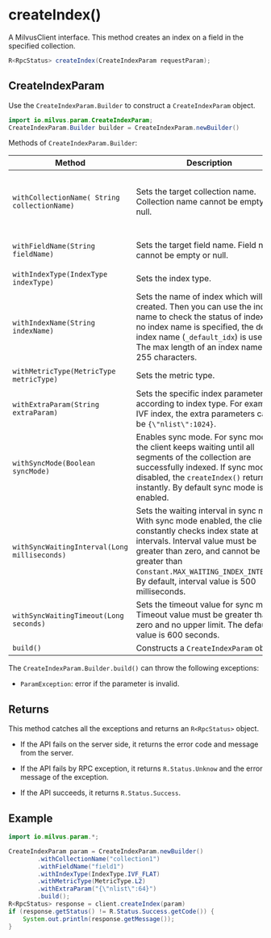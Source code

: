 # createIndex()

A MilvusClient interface. This method creates an index on a field in the specified collection.

```Java
R<RpcStatus> createIndex(CreateIndexParam requestParam);
```

## CreateIndexParam

Use the `CreateIndexParam.Builder` to construct a `CreateIndexParam` object.

```Java
import io.milvus.param.CreateIndexParam;
CreateIndexParam.Builder builder = CreateIndexParam.newBuilder()
```

Methods of `CreateIndexParam.Builder`:

| Method                                       | Description                                                  | Parameters                                                   |
| -------------------------------------------- | ------------------------------------------------------------ | ------------------------------------------------------------ |
| `withCollectionName( String collectionName)` | Sets the target collection name. Collection name cannot be empty or null. | `collectionName`: The name of the target collection to create an index for. |
| `withFieldName(String fieldName)`            | Sets the target field name. Field name cannot be empty or null. | `fieldName`: The target field name.                          |
| `withIndexType(IndexType indexType)`         | Sets the index type.                                         | `indexType`: Index type.                                     |
| `withIndexName(String indexName)`            | Sets the name of index which will be created. Then you can use the index name to check the status of index. If no index name is specified, the default index name (`_default_idx`) is used. The max length of an index name is 255 characters. | `indexName`: Name of the index to be created.                |
| `withMetricType(MetricType metricType)`      | Sets the metric type.                                        | `metricType`: Metric type.                                   |
| `withExtraParam(String extraParam)`          | Sets the specific index parameters according to index type. For example, IVF index, the extra parameters can be `{\"nlist\":1024}`. | `extraParam`:  Extra parameters in JSON format.              |
| `withSyncMode(Boolean syncMode)`             | Enables sync mode. For sync mode, the client keeps waiting until all segments of the collection are successfully indexed. If sync mode is disabled, the `createIndex()` returns instantly. By default sync mode is enabled. | `syncMode`: True when sync mode is enabled.                  |
| `withSyncWaitingInterval(Long milliseconds)` | Sets the waiting interval in sync mode. With sync mode enabled, the client constantly checks index state at intervals. Interval value must be greater than zero, and cannot be greater than `Constant.MAX_WAITING_INDEX_INTERVAL`. By default, interval value is 500 milliseconds. | `milliseconds`: Sync mode interval value (unit: millisecond). |
| `withSyncWaitingTimeout(Long seconds)`       | Sets the timeout value for sync mode. Timeout value must be greater than zero and no upper limit. The default value is 600 seconds. | `seconds`: Sync mode timeout value (unit: second).           |
| `build()`                                    | Constructs a `CreateIndexParam` object.                      | N/A                                                          |

The `CreateIndexParam.Builder.build()` can throw the following exceptions:

- `ParamException`: error if the parameter is invalid.

## Returns

This method catches all the exceptions and returns an `R<RpcStatus>` object.

- If the API fails on the server side, it returns the error code and message from the server.

- If the API fails by RPC exception, it returns `R.Status.Unknow` and the error message of the exception.

- If the API succeeds, it returns `R.Status.Success`.

## Example

```Java
import io.milvus.param.*;

CreateIndexParam param = CreateIndexParam.newBuilder()
        .withCollectionName("collection1")
        .withFieldName("field1")
        .withIndexType(IndexType.IVF_FLAT)
        .withMetricType(MetricType.L2)
        .withExtraParam("{\"nlist\":64}")
        .build();
R<RpcStatus> response = client.createIndex(param)
if (response.getStatus() != R.Status.Success.getCode()) {
    System.out.println(response.getMessage());
}
```
